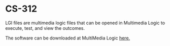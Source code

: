 # CS-312

LGI files are multimedia logic files that can be opened in Multimedia Logic to execute, test, and view the outcomes.

The software can be downloaded at MultiMedia Logic
[here.](https://softronix.com/logic.html)
